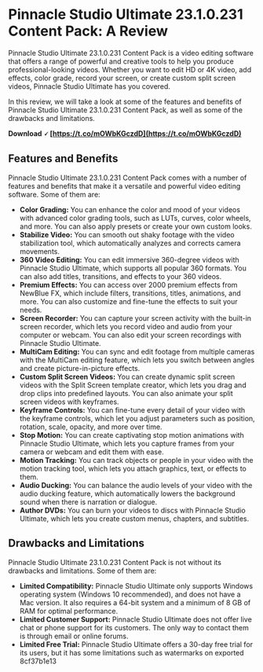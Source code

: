 
 
# Pinnacle Studio Ultimate 23.1.0.231 Content Pack: A Review
 
Pinnacle Studio Ultimate 23.1.0.231 Content Pack is a video editing software that offers a range of powerful and creative tools to help you produce professional-looking videos. Whether you want to edit HD or 4K video, add effects, color grade, record your screen, or create custom split screen videos, Pinnacle Studio Ultimate has you covered.
 
In this review, we will take a look at some of the features and benefits of Pinnacle Studio Ultimate 23.1.0.231 Content Pack, as well as some of the drawbacks and limitations.
 
**Download 🗸 [https://t.co/mOWbKGczdD](https://t.co/mOWbKGczdD)**


 
## Features and Benefits
 
Pinnacle Studio Ultimate 23.1.0.231 Content Pack comes with a number of features and benefits that make it a versatile and powerful video editing software. Some of them are:
 
- **Color Grading:** You can enhance the color and mood of your videos with advanced color grading tools, such as LUTs, curves, color wheels, and more. You can also apply presets or create your own custom looks.
- **Stabilize Video:** You can smooth out shaky footage with the video stabilization tool, which automatically analyzes and corrects camera movements.
- **360 Video Editing:** You can edit immersive 360-degree videos with Pinnacle Studio Ultimate, which supports all popular 360 formats. You can also add titles, transitions, and effects to your 360 videos.
- **Premium Effects:** You can access over 2000 premium effects from NewBlue FX, which include filters, transitions, titles, animations, and more. You can also customize and fine-tune the effects to suit your needs.
- **Screen Recorder:** You can capture your screen activity with the built-in screen recorder, which lets you record video and audio from your computer or webcam. You can also edit your screen recordings with Pinnacle Studio Ultimate.
- **MultiCam Editing:** You can sync and edit footage from multiple cameras with the MultiCam editing feature, which lets you switch between angles and create picture-in-picture effects.
- **Custom Split Screen Videos:** You can create dynamic split screen videos with the Split Screen template creator, which lets you drag and drop clips into predefined layouts. You can also animate your split screen videos with keyframes.
- **Keyframe Controls:** You can fine-tune every detail of your video with the keyframe controls, which let you adjust parameters such as position, rotation, scale, opacity, and more over time.
- **Stop Motion:** You can create captivating stop motion animations with Pinnacle Studio Ultimate, which lets you capture frames from your camera or webcam and edit them with ease.
- **Motion Tracking:** You can track objects or people in your video with the motion tracking tool, which lets you attach graphics, text, or effects to them.
- **Audio Ducking:** You can balance the audio levels of your video with the audio ducking feature, which automatically lowers the background sound when there is narration or dialogue.
- **Author DVDs:** You can burn your videos to discs with Pinnacle Studio Ultimate, which lets you create custom menus, chapters, and subtitles.

## Drawbacks and Limitations
 
Pinnacle Studio Ultimate 23.1.0.231 Content Pack is not without its drawbacks and limitations. Some of them are:

- **Limited Compatibility:** Pinnacle Studio Ultimate only supports Windows operating system (Windows 10 recommended), and does not have a Mac version. It also requires a 64-bit system and a minimum of 8 GB of RAM for optimal performance.
- **Limited Customer Support:** Pinnacle Studio Ultimate does not offer live chat or phone support for its customers. The only way to contact them is through email or online forums.
- **Limited Free Trial:** Pinnacle Studio Ultimate offers a 30-day free trial for its users, but it has some limitations such as watermarks on exported 8cf37b1e13


